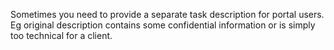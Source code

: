 Sometimes you need to provide a separate task description for portal users. Eg original description contains some confidential information or is simply too technical for a client. 